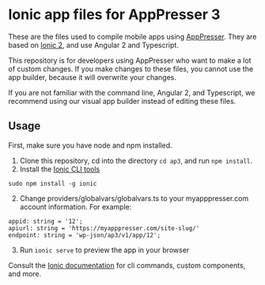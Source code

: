 # Ionic app files for AppPresser 3

These are the files used to compile mobile apps using [AppPresser](https://apppresser.com). They are based on [Ionic 2](http://ionicframework.com/), and use Angular 2 and Typescript.

This repository is for developers using AppPresser who want to make a lot of custom changes. If you make changes to these files, you cannot use the app builder, because it will overwrite your changes.

If you are not familiar with the command line, Angular 2, and Typescript, we recommend using our visual app builder instead of editing these files.

## Usage

First, make sure you have node and npm installed.

1. Clone this repository, cd into the directory `cd ap3`, and run `npm install`.
2. Install the [Ionic CLI tools](http://ionicframework.com/docs/v2/cli/) 

`sudo npm install -g ionic`

2. Change providers/globalvars/globalvars.ts to your myapppresser.com account information. For example:

```
appid: string = '12';
apiurl: string = 'https://myapppresser.com/site-slug/'
endpoint: string = 'wp-json/ap3/v1/app/12';
```

3. Run `ionic serve` to preview the app in your browser

Consult the [Ionic documentation](http://ionicframework.com/docs/v2/cli/) for cli commands, custom components, and more.